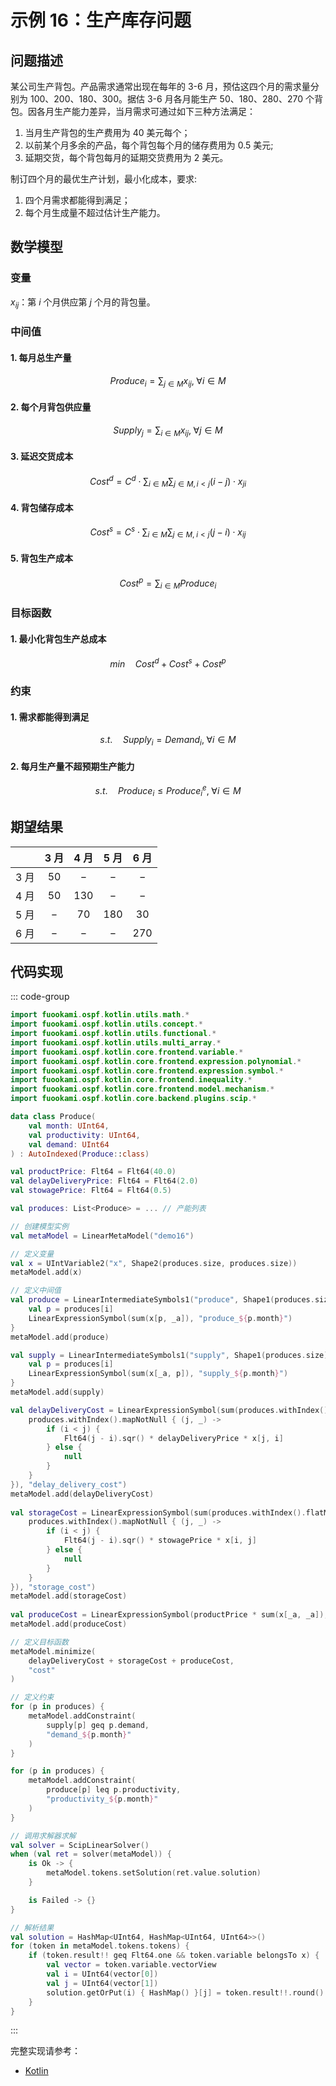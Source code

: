 # 示例 16：生产库存问题

## 问题描述

某公司生产背包。产品需求通常出现在每年的 3-6 月，预估这四个月的需求量分别为 $100$、$200$、$180$、$300$。据估 3-6 月各月能生产 $50$、$180$、$280$、$270$ 个背包。因各月生产能力差异，当月需求可通过如下三种方法满足：

1. 当月生产背包的生产费用为 $40$ 美元每个；
2. 以前某个月多余的产品，每个背包每个月的储存费用为 $0.5$ 美元;
3. 延期交货，每个背包每月的延期交货费用为 $2$ 美元。

制订四个月的最优生产计划，最小化成本，要求:

1. 四个月需求都能得到满足；
2. 每个月生成量不超过估计生产能力。

## 数学模型

### 变量

$x_{ij}$：第 $i$ 个月供应第 $j$ 个月的背包量。

### 中间值

#### 1. 每月总生产量

$$
Produce_{i} = \sum_{j \in M}x_{ij}, \; \forall i \in M
$$

#### 2. 每个月背包供应量

$$
Supply_{j} = \sum_{i \in M} x_{ij}, \; \forall j \in M
$$

#### 3. 延迟交货成本

$$
Cost^d = C^{d} \cdot \sum_{i \in M} \sum_{j \in M, i < j} (i - j) \cdot x_{ji}
$$

#### 4. 背包储存成本

$$
Cost^{s} = C^{s} \cdot \sum_{i \in M} \sum_{j \in M, \; i < j} (j - i) \cdot x_{ij}
$$

#### 5. 背包生产成本

$$
Cost^{p} = \sum_{i \in M} Produce_{i}
$$

### 目标函数

#### 1. 最小化背包生产总成本

$$
min \quad Cost^{d} + Cost^{s} + Cost^{p}
$$

### 约束

#### 1. 需求都能得到满足

$$
s.t. \quad Supply_{i} = Demand_{i}, \; \forall i \in M
$$

#### 2. 每月生产量不超预期生产能力

$$
s.t. \quad Produce_{i} \leq Produce^{e}_{i}, \; \forall i \in M
$$

## 期望结果

|       | 3 月  | 4 月  | 5 月  | 6 月  |
| :---: | :---: | :---: | :---: | :---: |
| 3 月  | $50$  |  $-$  |  $-$  |  $-$  |
| 4 月  | $50$  | $130$ |  $-$  |  $-$  |
| 5 月  |  $-$  | $70$  | $180$ | $30$  |
| 6 月  |  $-$  |  $-$  |  $-$  | $270$ |

## 代码实现

::: code-group

```kotlin
import fuookami.ospf.kotlin.utils.math.*
import fuookami.ospf.kotlin.utils.concept.*
import fuookami.ospf.kotlin.utils.functional.*
import fuookami.ospf.kotlin.utils.multi_array.*
import fuookami.ospf.kotlin.core.frontend.variable.*
import fuookami.ospf.kotlin.core.frontend.expression.polynomial.*
import fuookami.ospf.kotlin.core.frontend.expression.symbol.*
import fuookami.ospf.kotlin.core.frontend.inequality.*
import fuookami.ospf.kotlin.core.frontend.model.mechanism.*
import fuookami.ospf.kotlin.core.backend.plugins.scip.*

data class Produce(
    val month: UInt64,
    val productivity: UInt64,
    val demand: UInt64
) : AutoIndexed(Produce::class)

val productPrice: Flt64 = Flt64(40.0)
val delayDeliveryPrice: Flt64 = Flt64(2.0)
val stowagePrice: Flt64 = Flt64(0.5)

val produces: List<Produce> = ... // 产能列表

// 创建模型实例
val metaModel = LinearMetaModel("demo16")

// 定义变量
val x = UIntVariable2("x", Shape2(produces.size, produces.size))
metaModel.add(x)

// 定义中间值
val produce = LinearIntermediateSymbols1("produce", Shape1(produces.size)) { i, _ ->
    val p = produces[i]
    LinearExpressionSymbol(sum(x[p, _a]), "produce_${p.month}")
}
metaModel.add(produce)

val supply = LinearIntermediateSymbols1("supply", Shape1(produces.size)) { i, _ ->
    val p = produces[i]
    LinearExpressionSymbol(sum(x[_a, p]), "supply_${p.month}")
}
metaModel.add(supply)

val delayDeliveryCost = LinearExpressionSymbol(sum(produces.withIndex().flatMap { (i, _) ->
    produces.withIndex().mapNotNull { (j, _) ->
        if (i < j) {
            Flt64(j - i).sqr() * delayDeliveryPrice * x[j, i]
        } else {
            null
        }
    }
}), "delay_delivery_cost")
metaModel.add(delayDeliveryCost)
        
val storageCost = LinearExpressionSymbol(sum(produces.withIndex().flatMap { (i, _) ->
    produces.withIndex().mapNotNull { (j, _) ->
        if (i < j) {
            Flt64(j - i).sqr() * stowagePrice * x[i, j]
        } else {
            null
        }
    }
}), "storage_cost")
metaModel.add(storageCost)
        
val produceCost = LinearExpressionSymbol(productPrice * sum(x[_a, _a]), "produce_cost")
metaModel.add(produceCost)

// 定义目标函数
metaModel.minimize(
    delayDeliveryCost + storageCost + produceCost,
    "cost"
)

// 定义约束
for (p in produces) {
    metaModel.addConstraint(
        supply[p] geq p.demand,
        "demand_${p.month}"
    )
}

for (p in produces) {
    metaModel.addConstraint(
        produce[p] leq p.productivity,
        "productivity_${p.month}"
    )
}

// 调用求解器求解
val solver = ScipLinearSolver()
when (val ret = solver(metaModel)) {
    is Ok -> {
        metaModel.tokens.setSolution(ret.value.solution)
    }

    is Failed -> {}
}

// 解析结果
val solution = HashMap<UInt64, HashMap<UInt64, UInt64>>()
for (token in metaModel.tokens.tokens) {
    if (token.result!! geq Flt64.one && token.variable belongsTo x) {
        val vector = token.variable.vectorView
        val i = UInt64(vector[0])
        val j = UInt64(vector[1])
        solution.getOrPut(i) { HashMap() }[j] = token.result!!.round().toUInt64()
    }
}
```

:::

完整实现请参考：

- [Kotlin](https://github.com/fuookami/ospf/blob/main/examples/ospf-kotlin-example/src/main/fuookami/ospf/kotlin/example/core_demo/Demo16.kt)
